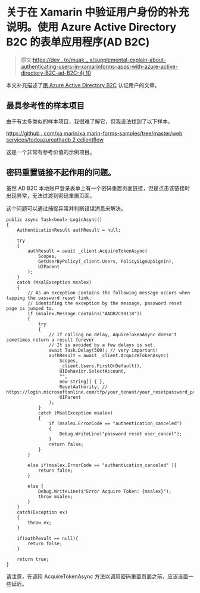 # 关于在 Xamarin 中验证用户身份的补充说明。使用 Azure Active Directory B2C 的表单应用程序(AD B2C)

> 原文:[https://dev . to/muak _ x/supplemental-explain-about-authenticating-users-in-xamarinforms-apps-with-azure-active-directory-B2C-ad-B2C-4j 10](https://dev.to/muak_x/supplemental-explanation-about-authenticating-users-in-xamarinforms-apps-with-azure-active-directory-b2c-ad-b2c-4j10)

本文补充描述了[用 Azure Active Directory B2C](https://docs.microsoft.com/en-us/xamarin/xamarin-forms/data-cloud/authentication/azure-ad-b2c) 认证用户的文章。

## [](#the-most-referential-sample-project)最具参考性的样本项目

由于有太多类似的样本项目，我很难了解它，但我设法找到了以下样本。

[https://github . com/xa marin/xa marin-forms-samples/tree/master/web services/todoazureathadb 2 cclientflow](https://github.com/xamarin/xamarin-forms-samples/tree/master/WebServices/TodoAzureAuthADB2CClientFlow)

这是一个非常有参考价值的示例项目。

## [](#the-issue-that-a-password-reset-link-doesnt-work)密码重置链接不起作用的问题。

虽然 AD B2C 本地账户登录表单上有一个密码重置页面链接，但是点击该链接时出现异常，无法过渡到密码重置页面。

这个问题可以通过捕捉异常并判断错误消息来解决。

```
public async Task<bool> LoginAsync()
{
    AuthenticationResult authResult = null;

    try
    {
        authResult = await _client.AcquireTokenAsync(
            Scopes,
            GetUserByPolicy(_client.Users, PolicySignUpSignIn),
            UIParent
        );
    }
    catch (MsalException msalex)
    {
        // As an exception contains the following message occurs when tapping the password reset link,
        // identifing the exception by the message, password reset page is jumped to.
        if (msalex.Message.Contains("AADB2C90118"))
        {
            try
            {
                // If calling no delay, AquireTokenAsync doesn't sometimes return a result forever
                // It is avoided by a few delays is set.
                await Task.Delay(500); // very important! 
                authResult = await _client.AcquireTokenAsync(
                    Scopes,
                    _client.Users.FirstOrDefault(),
                    UIBehavior.SelectAccount,
                    "",
                    new string[] { },
                    ResetAuthority, // https://login.microsoftonline.com/tfp/your_tenant/your_resetpassword_policy
                    UIParent
                );
            }
            catch (MsalException msalex)
            {
                if (msalex.ErrorCode == "authentication_canceled")
                {
                    Debug.WriteLine("password reset user_cancel");
                }
                return false;
            }            
        }

        else if(msalex.ErrorCode == "authentication_canceled" ){
            return false;
        }

        else {
            Debug.WriteLine($"Error Acquire Token: {msalex}");
            throw msalex;
        }        
    }
    catch(Exception ex)
    {
        throw ex;
    }

    if(authResult == null){
        return false;               
    }

    return true;
} 
```

请注意，在调用 AcquireTokenAsync 方法以调用密码重置页面之前，应该设置一些延迟。